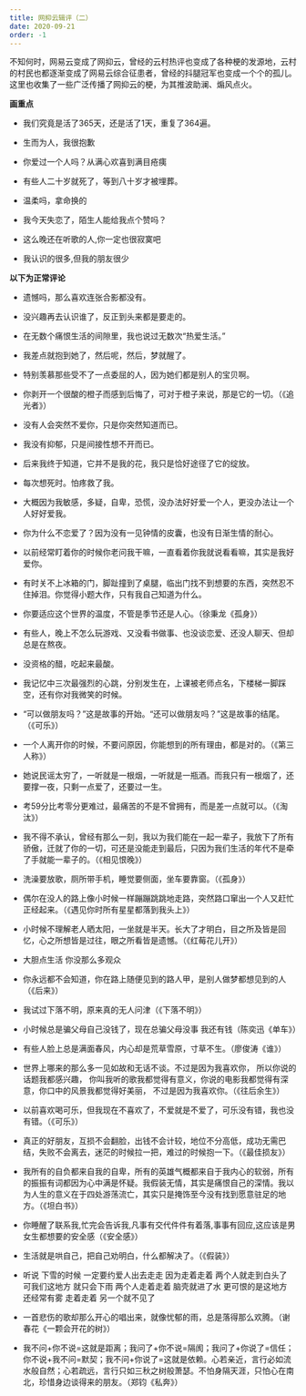 ```yaml
---
title: 网抑云辑评（二）
date: 2020-09-21
order: -1
---
```


不知何时，网易云变成了网抑云，曾经的云村热评也变成了各种梗的发源地，云村的村民也都逐渐变成了网易云综合征患者，曾经的抖腿冠军也变成一个个的孤儿。这里也收集了一些广泛传播了网抑云的梗，为其推波助澜、煽风点火。

**画重点**

- 我们究竟是活了365天，还是活了1天，重复了364遍。

- 生而为人，我很抱歉

- 你爱过一个人吗？从满心欢喜到满目疮痍

- 有些人二十岁就死了，等到八十岁才被埋葬。

- 温柔吗，拿命换的

- 我今天失恋了，陌生人能给我点个赞吗？

- 这么晚还在听歌的人,你一定也很寂寞吧

- 我认识的很多,但我的朋友很少

**以下为正常评论**

- 遗憾吗，那么喜欢连张合影都没有。

- 没兴趣再去认识谁了，反正到头来都是要走的。

- 在无数个痛恨生活的间隙里，我也说过无数次“热爱生活。”

- 我差点就抱到她了，然后呢，然后，梦就醒了。

- 特别羡慕那些受不了一点委屈的人，因为她们都是别人的宝贝啊。

- 你剥开一个很酸的橙子而感到后悔了，可对于橙子来说，那是它的一切。（《追光者》）

- 没有人会突然不爱你，只是你突然知道而已。

- 我没有抑郁，只是间接性想不开而已。

- 后来我终于知道，它并不是我的花，我只是恰好途径了它的绽放。

- 每次想死时。怕疼救了我。

- 大概因为我敏感，多疑，自卑，恐慌，没办法好好爱一个人，更没办法让一个人好好爱我。

- 你为什么不恋爱了？因为没有一见钟情的皮囊，也没有日渐生情的耐心。

- 以前经常盯着你的时候你老问我干嘛，一直看着你我就说看看嘛，其实是我好爱你。

- 有时关不上冰箱的门，脚趾撞到了桌腿，临出门找不到想要的东西，突然忍不住掉泪。你觉得小题大作，只有我自己知道为什么。

- 你要适应这个世界的温度，不管是季节还是人心。（徐秉龙《孤身》）

- 有些人，晚上不怎么玩游戏、又没看书做事、也没谈恋爱、还没人聊天、但却总是在熬夜。

- 没资格的醋，吃起来最酸。

- 我记忆中三次最强烈的心跳，分别发生在，上课被老师点名，下楼梯一脚踩空，还有你对我微笑的时候。

- “可以做朋友吗？”这是故事的开始。“还可以做朋友吗？”这是故事的结尾。（《可乐》）

- 一个人离开你的时候，不要问原因，你能想到的所有理由，都是对的。（《第三人称》）

- 她说民谣太穷了，一听就是一根烟，一听就是一瓶酒。而我只有一根烟了，还要撑一夜，只剩一点爱了，还要过一生。

- 考59分比考零分更难过，最痛苦的不是不曾拥有，而是差一点就可以。（《淘汰》）

- 我不得不承认，曾经有那么一刻，我以为我们能在一起一辈子，我放下了所有骄傲，迁就了你的一切，可还是没能走到最后，只因为我们生活的年代不是牵了手就能一辈子的。（《相见恨晚》） 

- 洗澡要放歌，厕所带手机，睡觉要侧面，坐车要靠窗。（《孤身》）

- 偶尔在没人的路上像小时候一样蹦蹦跳跳地走路，突然路口窜出一个人又赶忙正经起来。（《遇见你时所有星星都落到我头上》）

- 小时候不理解老人晒太阳，一坐就是半天。长大了才明白，目之所及皆是回忆，心之所想皆是过往，眼之所看皆是遗憾。（《红莓花儿开》）

- 大胆点生活 你没那么多观众

- 你永远都不会知道，你在路上随便见到的路人甲，是别人做梦都想见到的人（《后来》）

- 我试过下落不明，原来真的无人问津（《下落不明》）

- 小时候总是骗父母自己没钱了，现在总骗父母没事 我还有钱（陈奕迅《单车》）

- 有些人脸上总是满面春风，内心却是荒草雪原，寸草不生。（廖俊涛《谁》）

- 世界上哪来的那么多一见如故和无话不谈。不过是因为我喜欢你， 所以你说的话题我都感兴趣， 你叫我听的歌我都觉得有意义，你说的电影我都觉得有深意，你口中的风景我都觉得好美丽， 不过是因为我喜欢你。（《往后余生》）

- 以前喜欢喝可乐，但我现在不喜欢了，不爱就是不爱了，可乐没有错，我也没有错。（《可乐》）

- 真正的好朋友，互损不会翻脸，出钱不会计较，地位不分高低，成功无需巴结，失败不会离去，迷茫的时候拉一把，难过的时候抱一下。（《最佳损友》）

- 我所有的自负都来自我的自卑，所有的英雄气概都来自于我内心的软弱，所有的振振有词都因为心中满是怀疑。我假装无情，其实是痛恨自己的深情。我以为人生的意义在于四处游荡流亡，其实只是掩饰至今没有找到愿意驻足的地方。（《坦白书》）

- 你睡醒了联系我,忙完会告诉我,凡事有交代件件有着落,事事有回应,这应该是男女生都想要的安全感（《安全感》）

- 生活就是哄自己，把自己劝明白，什么都解决了。（《假装》）

- 听说 下雪的时候 一定要约爱人出去走走 因为走着走着 两个人就走到白头了 可我们这地方 就只会下雨 两个人走着走着 脑壳就进了水 更可恨的是这地方 还经常有雾 走着走着 另一个就不见了

- 一首悲伤的歌却那么开心的唱出来，就像忧郁的雨，总是落得那么欢腾。（谢春花《一颗会开花的树》）

- 我不问+你不说=这就是距离；我问了+你不说=隔阂；我问了+你说了=信任；你不说+我不问=默契；我不问+你说了=这就是依赖。心若亲近，言行必如流水般自然；心若疏远，言行只如三秋之树般萧瑟。不怕身隔天涯，只怕心在南北，珍惜身边谈得来的朋友。（郑钧《私奔》）